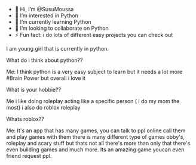 - 👋 Hi, I’m @SusuMoussa
- 👀 I’m interested in Python
- 🌱 I’m currently learning Python
- 💞️ I’m looking to collaborate on Python
- ⚡ Fun fact: i do lots of different easy projects you can check out

I am young girl that is currently in python.

What do i think about python??

Me: I think python is a very easy subject to learn but it needs a lot more #Brain Power but overall i love it

What is your hobbie??

Me i like doing roleplay acting like a specific person ( i do my mom the most) i also do roblox roleplay 

Whats roblox??

Me: It's an app that has many games, you can talk to ppl online call them and play games with them there is many different type of games obby's, roleplay and scary stuff but thats not all there's more than only that there's even building games and much more. Its an amazing game youcan even friend request ppl.


<!---
SusuMoussa/SusuMoussa is a ✨ special ✨ repository because its `README.md` (this file) appears on your GitHub profile.
You can click the Preview link to take a look at your changes.
--->
